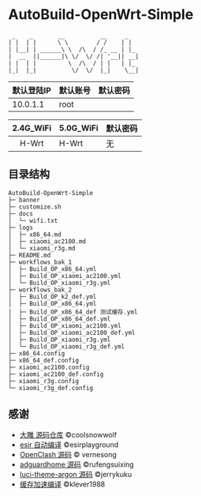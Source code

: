 # AutoBuild-OpenWrt-Simple

```
 _    _       __          __     _
| |  | |      \ \        / /    | |  
| |__| | ______\ \  /\  / /_ __ | |_ 
|  __  ||______|\ \/  \/ /| '__|| __|
| |  | |         \  /\  / | |   | |_ 
|_|  |_|          \/  \/  |_|    \__|
```
| 默认登陆IP | 默认账号 | 默认密码 |
| ---------- | -------- | :------: |
| 10.0.1.1   | root     |          |

| 2.4G_WiFi | 5.0G_WiFi | 默认密码 |
| :-------: | --------- | -------- |
|   H-Wrt   | H-Wrt     | 无       |

## 目录结构

```
AutoBuild-OpenWrt-Simple
├─ banner
├─ customize.sh
├─ docs
│  └─ wifi.txt
├─ logs
│  ├─ x86_64.md
│  ├─ xiaomi_ac2100.md
│  └─ xiaomi_r3g.md
├─ README.md
├─ workflows_bak_1
│  ├─ Build_OP_x86_64.yml
│  ├─ Build_OP_xiaomi_ac2100.yml
│  └─ Build_OP_xiaomi_r3g.yml
├─ workflows_bak_2
│  ├─ Build_OP_k2_def.yml
│  ├─ Build_OP_x86_64.yml
│  ├─ Build_OP_x86_64_def 测试缓存.yml
│  ├─ Build_OP_x86_64_def.yml
│  ├─ Build_OP_xiaomi_ac2100.yml
│  ├─ Build_OP_xiaomi_ac2100_def.yml
│  ├─ Build_OP_xiaomi_r3g.yml
│  └─ Build_OP_xiaomi_r3g_def.yml
├─ x86_64.config
├─ x86_64_def.config
├─ xiaomi_ac2100.config
├─ xiaomi_ac2100_def.config
├─ xiaomi_r3g.config
└─ xiaomi_r3g_def.config

```

## 感谢

- [大雕 源码仓库](https://github.com/coolsnowwolf/lede.git) ©coolsnowwolf
- [esir 自动编译](https://github.com/esirplayground/AutoBuild-OpenWrt.git) ©esirplayground
- [OpenClash 源码](https://github.com/vernesong/OpenClash.git)  © vernesong
- [adguardhome 源码](https://github.com/rufengsuixing/luci-app-adguardhome.git) ©rufengsuixing
- [luci-theme-argon 源码](https://github.com/jerrykuku/luci-theme-argon.git) ©jerrykuku
- [缓存加速编译](https://github.com/klever1988/cachewrtbuild) ©klever1988
